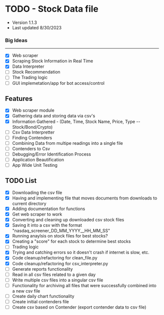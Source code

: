 # TODO - Stock Data file #
* Version 1.1.3
* Last updated 8/30/2023

### Big Ideas ###
------------------------------------------------------------------------------------------------
- [x] Web scraper
- [x] Scraping Stock Information in Real Time
- [x] Data Interpreter
- [ ] Stock Recommendation
- [ ] The Trading logic
- [ ] GUI implemetation/app for bot access/control

Features
------------------------------------------------------------------------------------------------
- [x] Web scraper module
- [x] Gathering data and storing data via csv's
- [x] Information Gathered - (Date, Time, Stock Name, Price, Type -- Stock/Bond/Crypto)
- [ ] Csv Data Interpretter
- [ ] Finding Contenders
- [ ] Combining Data from multipe readings into a single file
- [ ] Contenders to Csv
- [ ] Debugging/Error Identification Process
- [ ] Application Beautification
- [ ] App Wide Unit Testing

TODO List
------------------------------------------------------------------------------------------------
- [x] Downloading the csv file
- [x] Having and implementing file that moves documents from downloads to current directory
- [x] Adding documentation for functions
- [x] Get web scraper to work
- [x] Converting and cleaning up downloaded csv stock files
- [x] Saving it into a csv with the format "nasdaq_screener_DD_MM_YYYY__HH_MM_SS"
- [x] Running anaylsis on stock files for best stocks?
- [x] Creating a "score" for each stock to determine best stocks
- [ ] Trading logic
- [x] Trying and catching errors so it doesn't crash if internet is slow, etc.
- [x] Code cleanup/refactoring for clean_file.py
- [x] Code cleanup/refactoring for csv_interpreter.py
- [ ] Generate reports functionality
- [ ] Read in all csv files related to a given day
- [ ] Write multiple csv files into a singular csv file
- [ ] Functionality for archiving all files that were successfully combined into a new csv file
- [ ] Create daily chart functionality
- [ ] Create initial contenders file
- [ ] Create csv based on Contender (export contender data to csv file)